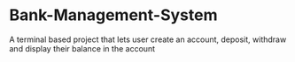 # Bank-Management-System

 A terminal based project that lets user create an account, deposit, withdraw and display their balance in the account
